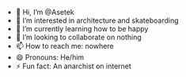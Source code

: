 - 👋 Hi, I’m @Asetek
- 👀 I’m interested in architecture and skateboarding
- 🌱 I’m currently learning how to be happy
- 💞️ I’m looking to collaborate on nothing
- 📫 How to reach me: nowhere
- 😄 Pronouns: He/him
- ⚡ Fun fact: An anarchist on internet

<!---
Asetek/Asetek is a ✨ special ✨ repository because its `README.md` (this file) appears on your GitHub profile.
You can click the Preview link to take a look at your changes.
--->
